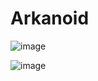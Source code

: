 # Arkanoid



![image](https://github.com/user-attachments/assets/60bc74ea-0322-422e-8c22-5acefb7b01c1)

![image](https://github.com/user-attachments/assets/d06c3c3f-8888-4eb2-8051-a7382dae0963)
